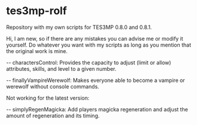 # tes3mp-rolf
Repository with my own scripts for TES3MP 0.8.0 and 0.8.1.

Hi, I am new, so if there are any mistakes you can advise me or modify it yourself.
Do whatever you want with my scripts as long as you mention that the original work is mine.

-- charactersControl: Provides the capacity to adjust (limit or allow) attributes, skills, and level to a given number.

-- finallyVampireWerewolf: Makes everyone able to become a vampire or werewolf without console commands.


Not working for the latest version:

-- simplyRegenMagicka: Add players magicka regeneration and adjust the amount of regeneration and its timing.

